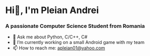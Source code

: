 # Hi👋, I'm Pleian Andrei
### A passionate Computer Science Student from Romania 

<!--
**Andi-Pleian/Andi-Pleian** is a ✨ _special_ ✨ repository because its `README.md` (this file) appears on your GitHub profile.
-->

- 💬 Ask me about Python, C/C++, C#
- 🔭 I’m currently working on a small Android game with my team
- 📫 How to reach me: apleian01@yahoo.com
